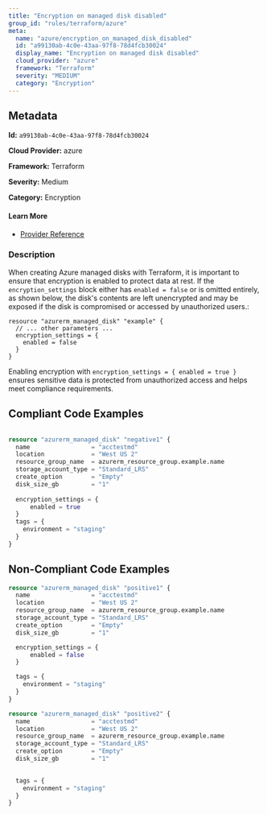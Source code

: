 ```yaml
---
title: "Encryption on managed disk disabled"
group_id: "rules/terraform/azure"
meta:
  name: "azure/encryption_on_managed_disk_disabled"
  id: "a99130ab-4c0e-43aa-97f8-78d4fcb30024"
  display_name: "Encryption on managed disk disabled"
  cloud_provider: "azure"
  framework: "Terraform"
  severity: "MEDIUM"
  category: "Encryption"
---
```

## Metadata

**Id:** `a99130ab-4c0e-43aa-97f8-78d4fcb30024`

**Cloud Provider:** azure

**Framework:** Terraform

**Severity:** Medium

**Category:** Encryption

#### Learn More

 - [Provider Reference](https://registry.terraform.io/providers/hashicorp/azurerm/latest/docs/resources/managed_disk#encryption_settings)

### Description

 When creating Azure managed disks with Terraform, it is important to ensure that encryption is enabled to protect data at rest. If the `encryption_settings` block either has `enabled = false` or is omitted entirely, as shown below, the disk's contents are left unencrypted and may be exposed if the disk is compromised or accessed by unauthorized users.:

```
resource "azurerm_managed_disk" "example" {
  // ... other parameters ...
  encryption_settings = {
    enabled = false
  }
}
```

Enabling encryption with `encryption_settings = { enabled = true }` ensures sensitive data is protected from unauthorized access and helps meet compliance requirements.


## Compliant Code Examples
```tf

resource "azurerm_managed_disk" "negative1" {
  name                 = "acctestmd"
  location             = "West US 2"
  resource_group_name  = azurerm_resource_group.example.name
  storage_account_type = "Standard_LRS"
  create_option        = "Empty"
  disk_size_gb         = "1"
  
  encryption_settings = {
      enabled = true
  }
  tags = {
    environment = "staging"
  }
}
```
## Non-Compliant Code Examples
```tf
resource "azurerm_managed_disk" "positive1" {
  name                 = "acctestmd"
  location             = "West US 2"
  resource_group_name  = azurerm_resource_group.example.name
  storage_account_type = "Standard_LRS"
  create_option        = "Empty"
  disk_size_gb         = "1"

  encryption_settings = {
      enabled = false
  }

  tags = {
    environment = "staging"
  }
}

resource "azurerm_managed_disk" "positive2" {
  name                 = "acctestmd"
  location             = "West US 2"
  resource_group_name  = azurerm_resource_group.example.name
  storage_account_type = "Standard_LRS"
  create_option        = "Empty"
  disk_size_gb         = "1"
  

  tags = {
    environment = "staging"
  }
}
```